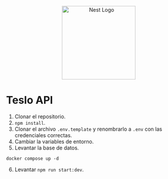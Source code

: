 <p align="center">
  <a href="http://nestjs.com/" target="blank"><img src="https://nestjs.com/img/logo-small.svg" width="200" alt="Nest Logo" /></a>
</p>

# Teslo API

1. Clonar el repositorio.
2. `npm install`.
3. Clonar el archivo `.env.template` y renombrarlo a `.env` con las credenciales correctas.
4. Cambiar la variables de entorno.
5. Levantar la base de datos.

```
docker compose up -d
```

6. Levantar `npm run start:dev`.
